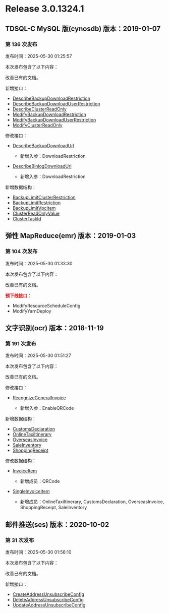 # Release 3.0.1324.1

## TDSQL-C MySQL 版(cynosdb) 版本：2019-01-07

### 第 136 次发布

发布时间：2025-05-30 01:25:57

本次发布包含了以下内容：

改善已有的文档。

新增接口：

* [DescribeBackupDownloadRestriction](https://cloud.tencent.com/document/api/1003/118922)
* [DescribeBackupDownloadUserRestriction](https://cloud.tencent.com/document/api/1003/118921)
* [DescribeClusterReadOnly](https://cloud.tencent.com/document/api/1003/118924)
* [ModifyBackupDownloadRestriction](https://cloud.tencent.com/document/api/1003/118920)
* [ModifyBackupDownloadUserRestriction](https://cloud.tencent.com/document/api/1003/118919)
* [ModifyClusterReadOnly](https://cloud.tencent.com/document/api/1003/118923)

修改接口：

* [DescribeBackupDownloadUrl](https://cloud.tencent.com/document/api/1003/76374)

	* 新增入参：DownloadRestriction

* [DescribeBinlogDownloadUrl](https://cloud.tencent.com/document/api/1003/76373)

	* 新增入参：DownloadRestriction


新增数据结构：

* [BackupLimitClusterRestriction](https://cloud.tencent.com/document/api/1003/48097#BackupLimitClusterRestriction)
* [BackupLimitRestriction](https://cloud.tencent.com/document/api/1003/48097#BackupLimitRestriction)
* [BackupLimitVpcItem](https://cloud.tencent.com/document/api/1003/48097#BackupLimitVpcItem)
* [ClusterReadOnlyValue](https://cloud.tencent.com/document/api/1003/48097#ClusterReadOnlyValue)
* [ClusterTaskId](https://cloud.tencent.com/document/api/1003/48097#ClusterTaskId)



## 弹性 MapReduce(emr) 版本：2019-01-03

### 第 104 次发布

发布时间：2025-05-30 01:33:30

本次发布包含了以下内容：

改善已有的文档。

<font color="#dd0000">**预下线接口**：</font>

* ModifyResourceScheduleConfig
* ModifyYarnDeploy



## 文字识别(ocr) 版本：2018-11-19

### 第 191 次发布

发布时间：2025-05-30 01:51:27

本次发布包含了以下内容：

改善已有的文档。

修改接口：

* [RecognizeGeneralInvoice](https://cloud.tencent.com/document/api/866/90802)

	* 新增入参：EnableQRCode


新增数据结构：

* [CustomsDeclaration](https://cloud.tencent.com/document/api/866/33527#CustomsDeclaration)
* [OnlineTaxiItinerary](https://cloud.tencent.com/document/api/866/33527#OnlineTaxiItinerary)
* [OverseasInvoice](https://cloud.tencent.com/document/api/866/33527#OverseasInvoice)
* [SaleInventory](https://cloud.tencent.com/document/api/866/33527#SaleInventory)
* [ShoppingReceipt](https://cloud.tencent.com/document/api/866/33527#ShoppingReceipt)

修改数据结构：

* [InvoiceItem](https://cloud.tencent.com/document/api/866/33527#InvoiceItem)

	* 新增成员：QRCode

* [SingleInvoiceItem](https://cloud.tencent.com/document/api/866/33527#SingleInvoiceItem)

	* 新增成员：OnlineTaxiItinerary, CustomsDeclaration, OverseasInvoice, ShoppingReceipt, SaleInventory




## 邮件推送(ses) 版本：2020-10-02

### 第 31 次发布

发布时间：2025-05-30 01:56:10

本次发布包含了以下内容：

改善已有的文档。

新增接口：

* [CreateAddressUnsubscribeConfig](https://cloud.tencent.com/document/api/1288/118927)
* [DeleteAddressUnsubscribeConfig](https://cloud.tencent.com/document/api/1288/118926)
* [UpdateAddressUnsubscribeConfig](https://cloud.tencent.com/document/api/1288/118925)



